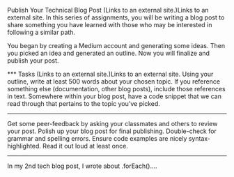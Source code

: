 Publish Your Technical Blog Post (Links to an external site.)Links to an external site.
In this series of assignments, you will be writing a blog post to share something you have learned with those who may be interested in following a similar path.

You began by creating a Medium account and generating some ideas. Then you picked an idea and generated an outline. Now you will finalize and publish your post.

*** Tasks (Links to an external site.)Links to an external site.
Using your outline, write at least 500 words about your chosen topic. If you reference something else (documentation, other blog posts), include those references in text. Somewhere within your blog post, have a code snippet that we can read through that pertains to the topic you've picked.
***

Get some peer-feedback by asking your classmates and others to review your post. Polish up your blog post for final publishing. Double-check for grammar and spelling errors. Ensure code examples are nicely syntax-highlighted. Read it out loud at least once.
_____

In my 2nd tech blog post, I wrote about .forEach()....
